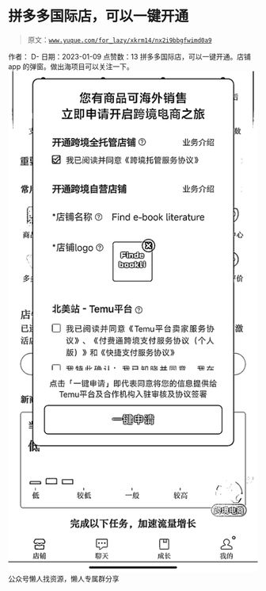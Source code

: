 # 拼多多国际店，可以一键开通

> 原文：[`www.yuque.com/for_lazy/xkrm14/nx2i9bbgfwimd0a9`](https://www.yuque.com/for_lazy/xkrm14/nx2i9bbgfwimd0a9)

<ne-p id="u9a569e18" data-lake-id="u9a569e18"><ne-text id="u881553be">作者： D-</ne-text></ne-p> <ne-p id="ub8859a7e" data-lake-id="ub8859a7e"><ne-text id="u1e8acdaf">日期：2023-01-09</ne-text></ne-p> <ne-p id="u5e49e295" data-lake-id="u5e49e295"><ne-text id="u7d0e3eec">点赞数：</ne-text><ne-text id="udf482177" ne-bold="true">13</ne-text></ne-p> <ne-hole id="u457ed614" data-lake-id="u457ed614"><ne-card data-card-name="hr" data-card-type="block" id="TDAhD" data-event-boundary="card"><ne-p id="u46279232" data-lake-id="u46279232"><ne-text id="u74741e76">拼多多国际店，可以一键开通。店铺 app 的弹窗。做出海项目可以关注一下。</ne-text></ne-p> <ne-p id="ue8f91cf7" data-lake-id="ue8f91cf7"><ne-card data-card-name="image" data-card-type="inline" id="WMLrB" data-event-boundary="card">![](img/94a01fc1bcde230ff580edd0561671aa.png)</ne-card></ne-p> <ne-hole id="u0a055f47" data-lake-id="u0a055f47"><ne-card data-card-name="hr" data-card-type="block" id="nPsam" data-event-boundary="card"><ne-p id="u779ddbc7" data-lake-id="u779ddbc7"><ne-text id="u8c04f137">公众号懒人找资源，懒人专属群分享</ne-text></ne-p></ne-card></ne-hole></ne-card></ne-hole>